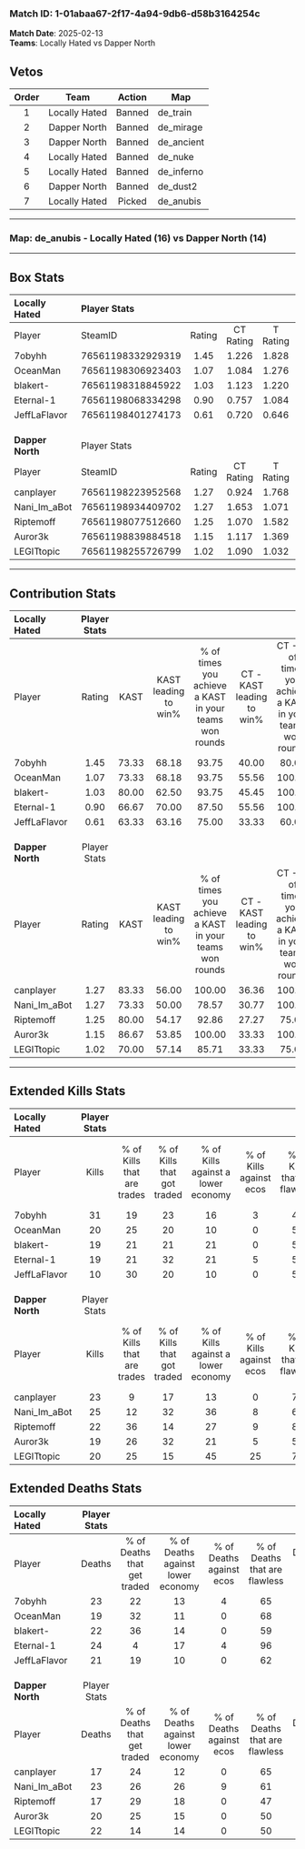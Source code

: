 ### Match ID: 1-01abaa67-2f17-4a94-9db6-d58b3164254c  
**Match Date**: 2025-02-13  
**Teams**: Locally Hated vs Dapper North  

## Vetos  

| Order | Team | Action | Map |
| :---: | :--: | :----: | --- |
| 1 | Locally Hated | Banned | de_train |
| 2 | Dapper North | Banned | de_mirage |
| 3 | Dapper North | Banned | de_ancient |
| 4 | Locally Hated | Banned | de_nuke |
| 5 | Locally Hated | Banned | de_inferno |
| 6 | Dapper North | Banned | de_dust2 |
| 7 | Locally Hated | Picked | de_anubis |

---  

### **Map**: de_anubis - Locally Hated (16) vs Dapper North (14)  
---  

## Box Stats  

| **Locally Hated** | Player Stats      |        |           |          |       |       |       |         |        |      |     |
| :- | :- | :-: | :-: | :-: | :-: | :-: | :-: | :-: | :-: | :-: | :-: |
| Player            | SteamID           | Rating | CT Rating | T Rating | KAST  |  ADR  | Kills | Assists | Deaths | K/D  | HS% |
| 7obyhh            | 76561198332929319 |  1.45  |   1.226   |  1.828   | 73.33 | 108.4 |  31   |    8    |   23   | 1.35 | 38  |
| OceanMan          | 76561198306923403 |  1.07  |   1.084   |  1.276   | 73.33 | 69.1  |  20   |    5    |   19   | 1.05 | 45  |
| blakert-          | 76561198318845922 |  1.03  |   1.123   |  1.220   | 80.00 | 62.5  |  19   |    8    |   22   | 0.86 | 31  |
| Eternal-1         | 76561198068334298 |  0.90  |   0.757   |  1.084   | 66.67 | 69.3  |  19   |    3    |   24   | 0.79 | 57  |
| JeffLaFlavor      | 76561198401274173 |  0.61  |   0.720   |  0.646   | 63.33 | 43.6  |  10   |   10    |   21   | 0.48 | 30  |
|                   |                   |        |           |          |       |       |       |         |        |      |     |
|                   |                   |        |           |          |       |       |       |         |        |      |     |
|                   |                   |        |           |          |       |       |       |         |        |      |     |
| **Dapper North**  | Player Stats      |        |           |          |       |       |       |         |        |      |     |
| Player            | SteamID           | Rating | CT Rating | T Rating | KAST  |  ADR  | Kills | Assists | Deaths | K/D  | HS% |
| canplayer         | 76561198223952568 |  1.27  |   0.924   |  1.768   | 83.33 | 70.1  |  23   |    5    |   17   | 1.35 | 43  |
| Nani_Im_aBot      | 76561198934409702 |  1.27  |   1.653   |  1.071   | 73.33 | 102.4 |  25   |   11    |   23   | 1.09 | 32  |
| Riptemoff         | 76561198077512660 |  1.25  |   1.070   |  1.582   | 80.00 | 76.9  |  22   |    9    |   17   | 1.29 | 27  |
| Auror3k           | 76561198839884518 |  1.15  |   1.117   |  1.369   | 86.67 | 70.8  |  19   |   10    |   20   | 0.95 | 42  |
| LEGITtopic        | 76561198255726799 |  1.02  |   1.090   |  1.032   | 70.00 | 73.4  |  20   |    9    |   22   | 0.91 | 45  |
---  

## Contribution Stats  

| **Locally Hated** | Player Stats |       |                      |                                                        |                           |                                                             |                          |                                                            |
| :- | :-: | :-: | :-: | :-: | :-: | :-: | :-: | :-: |
| Player            |    Rating    | KAST  | KAST leading to win% | % of times you achieve a KAST in your teams won rounds | CT - KAST leading to win% | CT - % of times you achieve a KAST in your teams won rounds | T - KAST leading to win% | T - % of times you achieve a KAST in your teams won rounds |
| 7obyhh            |     1.45     | 73.33 |        68.18         |                         93.75                          |           40.00           |                            80.00                            |          91.67           |                           100.00                           |
| OceanMan          |     1.07     | 73.33 |        68.18         |                         93.75                          |           55.56           |                           100.00                            |          76.92           |                           90.91                            |
| blakert-          |     1.03     | 80.00 |        62.50         |                         93.75                          |           45.45           |                           100.00                            |          76.92           |                           90.91                            |
| Eternal-1         |     0.90     | 66.67 |        70.00         |                         87.50                          |           55.56           |                           100.00                            |          81.82           |                           81.82                            |
| JeffLaFlavor      |     0.61     | 63.33 |        63.16         |                         75.00                          |           33.33           |                            60.00                            |          90.00           |                           81.82                            |
|                   |              |       |                      |                                                        |                           |                                                             |                          |                                                            |
|                   |              |       |                      |                                                        |                           |                                                             |                          |                                                            |
|                   |              |       |                      |                                                        |                           |                                                             |                          |                                                            |
| **Dapper North**  | Player Stats |       |                      |                                                        |                           |                                                             |                          |                                                            |
| Player            |    Rating    | KAST  | KAST leading to win% | % of times you achieve a KAST in your teams won rounds | CT - KAST leading to win% | CT - % of times you achieve a KAST in your teams won rounds | T - KAST leading to win% | T - % of times you achieve a KAST in your teams won rounds |
| canplayer         |     1.27     | 83.33 |        56.00         |                         100.00                         |           36.36           |                           100.00                            |          71.43           |                           100.00                           |
| Nani_Im_aBot      |     1.27     | 73.33 |        50.00         |                         78.57                          |           30.77           |                           100.00                            |          77.78           |                           70.00                            |
| Riptemoff         |     1.25     | 80.00 |        54.17         |                         92.86                          |           27.27           |                            75.00                            |          76.92           |                           100.00                           |
| Auror3k           |     1.15     | 86.67 |        53.85         |                         100.00                         |           33.33           |                           100.00                            |          71.43           |                           100.00                           |
| LEGITtopic        |     1.02     | 70.00 |        57.14         |                         85.71                          |           33.33           |                            75.00                            |          75.00           |                           90.00                            |
---  

## Extended Kills Stats  

| **Locally Hated** | Player Stats |                            |                            |                                    |                         |                              |                                 |                                       |                    |           |
| :- | :-: | :-: | :-: | :-: | :-: | :-: | :-: | :-: | :-: | :-: |
| Player            |    Kills     | % of Kills that are trades | % of Kills that got traded | % of Kills against a lower economy | % of Kills against ecos | % of Kills that are flawless | % of Kills that are close duels | % of Kills that are assisted by flash | Pistol Round Kills | AWP Kills |
| 7obyhh            |      31      |             19             |             23             |                 16                 |            3            |              45              |                3                |                   0                   |         8          |     2     |
| OceanMan          |      20      |             25             |             20             |                 10                 |            0            |              55              |               10                |                   5                   |         0          |     1     |
| blakert-          |      19      |             21             |             21             |                 21                 |            0            |              58              |                0                |                   0                   |         0          |     1     |
| Eternal-1         |      19      |             21             |             32             |                 21                 |            5            |              53              |               16                |                  16                   |         0          |     2     |
| JeffLaFlavor      |      10      |             30             |             20             |                 10                 |            0            |              50              |                0                |                   0                   |         0          |     0     |
|                   |              |                            |                            |                                    |                         |                              |                                 |                                       |                    |           |
|                   |              |                            |                            |                                    |                         |                              |                                 |                                       |                    |           |
|                   |              |                            |                            |                                    |                         |                              |                                 |                                       |                    |           |
| **Dapper North**  | Player Stats |                            |                            |                                    |                         |                              |                                 |                                       |                    |           |
| Player            |    Kills     | % of Kills that are trades | % of Kills that got traded | % of Kills against a lower economy | % of Kills against ecos | % of Kills that are flawless | % of Kills that are close duels | % of Kills that are assisted by flash | Pistol Round Kills | AWP Kills |
| canplayer         |      23      |             9              |             17             |                 13                 |            0            |              78              |                0                |                   0                   |         0          |     4     |
| Nani_Im_aBot      |      25      |             12             |             32             |                 36                 |            8            |              60              |                4                |                   0                   |         0          |     2     |
| Riptemoff         |      22      |             36             |             14             |                 27                 |            9            |              82              |                0                |                   5                   |         10         |     1     |
| Auror3k           |      19      |             26             |             32             |                 21                 |            5            |              58              |                0                |                   0                   |         0          |     0     |
| LEGITtopic        |      20      |             25             |             15             |                 45                 |           25            |              70              |                5                |                   0                   |         0          |     3     |
## Extended Deaths Stats  

| **Locally Hated** | Player Stats |                             |                                   |                          |                               |                            |                           |               |
| :- | :-: | :-: | :-: | :-: | :-: | :-: | :-: | :-: |
| Player            |    Deaths    | % of Deaths that get traded | % of Deaths against lower economy | % of Deaths against ecos | % of Deaths that are flawless | % of Deaths that are close | % of Deaths while blinded | Deaths to AWP |
| 7obyhh            |      23      |             22              |                13                 |            4             |              65               |             0              |             4             |       4       |
| OceanMan          |      19      |             32              |                11                 |            0             |              68               |             0              |             0             |       0       |
| blakert-          |      22      |             36              |                14                 |            0             |              59               |             5              |             0             |       4       |
| Eternal-1         |      24      |              4              |                17                 |            4             |              96               |             4              |             0             |       2       |
| JeffLaFlavor      |      21      |             19              |                10                 |            0             |              62               |             0              |             0             |       0       |
|                   |              |                             |                                   |                          |                               |                            |                           |               |
|                   |              |                             |                                   |                          |                               |                            |                           |               |
|                   |              |                             |                                   |                          |                               |                            |                           |               |
| **Dapper North**  | Player Stats |                             |                                   |                          |                               |                            |                           |               |
| Player            |    Deaths    | % of Deaths that get traded | % of Deaths against lower economy | % of Deaths against ecos | % of Deaths that are flawless | % of Deaths that are close | % of Deaths while blinded | Deaths to AWP |
| canplayer         |      17      |             24              |                12                 |            0             |              65               |             6              |             6             |       1       |
| Nani_Im_aBot      |      23      |             26              |                26                 |            9             |              61               |             9              |             4             |       0       |
| Riptemoff         |      17      |             29              |                18                 |            0             |              47               |             0              |             0             |       3       |
| Auror3k           |      20      |             25              |                15                 |            0             |              50               |             5              |             5             |       1       |
| LEGITtopic        |      22      |             14              |                14                 |            0             |              50               |             9              |             5             |       3       |
